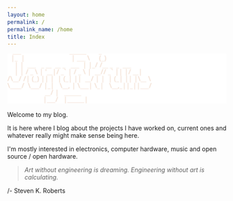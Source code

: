 ```yaml
---
layout: home
permalink: /
permalink_name: /home
title: Index
---
```


<img src="/img/index.svg" alt="Logo" width="800" class="center"> 

Welcome to my blog.

It is here where I blog about the projects I have worked on, current ones and whatever really might make sense being here.

I'm mostly interested in electronics, computer hardware, music and open source / open hardware.

> _Art without engineering is dreaming. Engineering without art is calculating._

/- Steven K. Roberts 